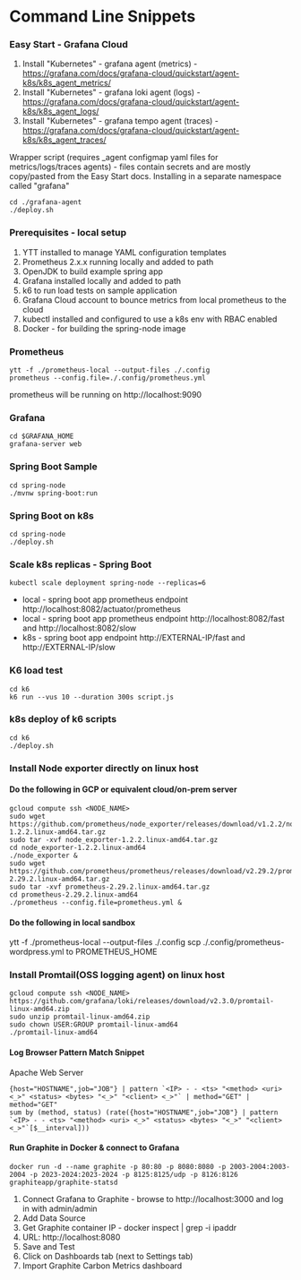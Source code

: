 # Command Line Snippets

### Easy Start - Grafana Cloud 
1. Install "Kubernetes" - grafana agent (metrics) - https://grafana.com/docs/grafana-cloud/quickstart/agent-k8s/k8s_agent_metrics/
2. Install "Kubernetes" - grafana loki agent (logs) - https://grafana.com/docs/grafana-cloud/quickstart/agent-k8s/k8s_agent_logs/
3. Install "Kubernetes" - grafana tempo agent (traces) -https://grafana.com/docs/grafana-cloud/quickstart/agent-k8s/k8s_agent_traces/

Wrapper script (requires _agent configmap yaml files for metrics/logs/traces agents) - files contain secrets 
and are mostly copy/pasted from the Easy Start docs. Installing in a separate namespace called "grafana"
```
cd ./grafana-agent
./deploy.sh
```

### Prerequisites - local setup
1. YTT installed to manage YAML configuration templates
2. Prometheus 2.x.x running locally and added to path
3. OpenJDK to build example spring app
4. Grafana installed locally and added to path
5. k6 to run load tests on sample application
6. Grafana Cloud account to bounce metrics from local prometheus to the cloud
7. kubectl installed and configured to use a k8s env with RBAC enabled
8. Docker - for building the spring-node image

### Prometheus
```
ytt -f ./prometheus-local --output-files ./.config
prometheus --config.file=./.config/prometheus.yml
```
prometheus will be running on http://localhost:9090

### Grafana
```
cd $GRAFANA_HOME
grafana-server web
```

### Spring Boot Sample 
```
cd spring-node
./mvnw spring-boot:run
```

### Spring Boot on k8s
```
cd spring-node
./deploy.sh
```

### Scale k8s replicas - Spring Boot
```
kubectl scale deployment spring-node --replicas=6
```

* local - spring boot app prometheus endpoint http://localhost:8082/actuator/prometheus
* local - spring boot app prometheus endpoint http://localhost:8082/fast and http://localhost:8082/slow
* k8s - spring boot app endpoint http://EXTERNAL-IP/fast and http://EXTERNAL-IP/slow

### K6 load test
```
cd k6
k6 run --vus 10 --duration 300s script.js
```

### k8s deploy of k6 scripts
```
cd k6
./deploy.sh
```

### Install Node exporter directly on linux host
#### Do the following in GCP or equivalent cloud/on-prem server
``` 
gcloud compute ssh <NODE_NAME> 
sudo wget https://github.com/prometheus/node_exporter/releases/download/v1.2.2/node_exporter-1.2.2.linux-amd64.tar.gz
sudo tar -xvf node_exporter-1.2.2.linux-amd64.tar.gz
cd node_exporter-1.2.2.linux-amd64
./node_exporter &
sudo wget https://github.com/prometheus/prometheus/releases/download/v2.29.2/prometheus-2.29.2.linux-amd64.tar.gz
sudo tar -xvf prometheus-2.29.2.linux-amd64.tar.gz
cd prometheus-2.29.2.linux-amd64
./prometheus --config.file=prometheus.yml &
```
#### Do the following in local sandbox 
ytt -f ./prometheus-local --output-files ./.config
scp ./.config/prometheus-wordpress.yml to PROMETHEUS_HOME

### Install Promtail(OSS logging agent) on linux host
``` 
gcloud compute ssh <NODE_NAME> 
https://github.com/grafana/loki/releases/download/v2.3.0/promtail-linux-amd64.zip
sudo unzip promtail-linux-amd64.zip
sudo chown USER:GROUP promtail-linux-amd64
./promtail-linux-amd64 
```
#### Log Browser Pattern Match Snippet
Apache Web Server
```
{host="HOSTNAME",job="JOB"} | pattern `<IP> - - <ts> "<method> <uri> <_>" <status> <bytes> "<_>" "<client> <_>"` | method="GET" | method="GET"
sum by (method, status) (rate({host="HOSTNAME",job="JOB"} | pattern `<IP> - - <ts> "<method> <uri> <_>" <status> <bytes> "<_>" "<client> <_>"`[$__interval]))
```

#### Run Graphite in Docker & connect to Grafana 
```
docker run -d --name graphite -p 80:80 -p 8080:8080 -p 2003-2004:2003-2004 -p 2023-2024:2023-2024 -p 8125:8125/udp -p 8126:8126 graphiteapp/graphite-statsd
```

1. Connect Grafana to Graphite - browse to http://localhost:3000 and log in with admin/admin
2. Add Data Source
3. Get Graphite container IP - docker inspect <container-id> | grep -i ipaddr
4. URL: http://localhost:8080
5. Save and Test
6. Click on Dashboards tab (next to Settings tab)
7. Import Graphite Carbon Metrics dashboard